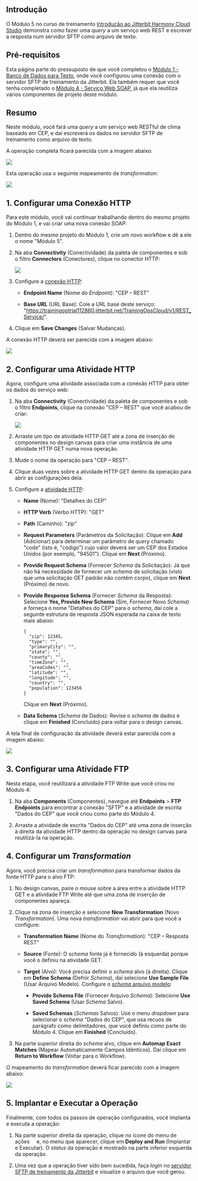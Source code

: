 [//]: # (Módulo 5 - Serviço Web RESTful)
[//]: # (This is a translation of Version 10, published on August 9, 2021.)

## Introdução

O Módulo 5 no curso de treinamento [Introdução ao Jitterbit Harmony
Cloud Studio](https://success.jitterbit.com/display/DOC/Introduction+to+the+Jitterbit+Harmony+Cloud+Studio?showLanguage=pt_BR) demonstra como fazer uma *query* a um serviço web REST
e escrever a resposta num servidor SFTP como arquivo de texto.


## Pré-requisitos

Esta página parte do pressuposto de que você completou o [Módulo 1 -
Banco de Dados para Texto](https://success.jitterbit.com/display/DOC/Module+1+-+Database+to+Text?showLanguage=pt_BR), onde você configurou uma conexão com o
servidor SFTP de treinamento da Jitterbit. Ela também requer que você
tenha completado o [Módulo 4 - Serviço Web SOAP](https://success.jitterbit.com/display/DOC/Module+4+-+SOAP+Web+Service?showLanguage=pt_BR), já que ela
reutiliza vários componentes de projeto deste módulo.


## Resumo

Neste módulo, você fará uma *query* a um serviço web RESTful de clima
baseado em CEP, e daí escreverá os dados no servidor SFTP de treinamento
como arquivo de texto.

A operação completa ficará parecida com a imagem abaixo:

<span class="confluence-embedded-file-wrapper"><img
src="https://docs-source.jitterbit.com/cs/design-canvas/operation_zip-code-rest.png"
class="confluence-embedded-image confluence-external-resource"
data-image-src="https://docs-source.jitterbit.com/cs/design-canvas/operation_zip-code-rest.png" /></span>

Esta operação usa o seguinte mapeamento de *transformation*:

<span class="confluence-embedded-file-wrapper"><img
src="https://docs-source.jitterbit.com/cs/transformation/mapping-mode/zip-code-rest-response.png"
class="confluence-embedded-image confluence-external-resource"
data-image-src="https://docs-source.jitterbit.com/cs/transformation/mapping-mode/zip-code-rest-response.png" /></span>


## 1. Configurar uma Conexão HTTP

Para este módulo, você vai continuar trabalhando dentro do mesmo projeto
do Módulo 1, e vai criar uma nova conexão SOAP:

1.  Dentro do mesmo projeto do Módulo 1, crie um novo workflow e dê a
    ele o nome "Módulo 5".

2.  Na aba **Connectivity** (Conectividade) da paleta de componentes e
    sob o filtro **Connectors** (Conectores), clique no conector HTTP:

    <span class="confluence-embedded-file-wrapper"><img
    src="https://docs-source.jitterbit.com/cs/component-palette/connectivity/connectors_http_single.png"
    class="confluence-embedded-image confluence-external-resource"
    data-image-src="https://docs-source.jitterbit.com/cs/component-palette/connectivity/connectors_http_single.png" /></span>

3.  Configure a [conexão HTTP](https://success.jitterbit.com/display/CS/HTTP+Connection?showLanguage=pt_BR):

    -   **Endpoint Name** (Nome do *Endpoint*): "CEP – REST"

    -   **Base URL** (URL Base): Cole a URL base deste serviço:
        "https://trainingoptrial112860.jitterbit.net/TrainingOpsCloud/v1/REST_Service/".

4.  Clique em **Save Changes** (Salvar Mudanças).

A conexão HTTP deverá ser parecida com a imagem abaixo:

<span class="confluence-embedded-file-wrapper"><img
src="https://docs-source.jitterbit.com/cs/connector/http_connection.png"
class="confluence-embedded-image confluence-external-resource"
data-image-src="https://docs-source.jitterbit.com/cs/connector/http_connection.png" /></span>


## 2. Configurar uma Atividade HTTP

Agora, configure uma atividade associada com a conexão HTTP para obter
os dados do serviço web:

1.  Na aba **Connectivity** (Conectividade) da paleta de componentes e
    sob o filtro **Endpoints**, clique na conexão "CEP – REST" que
    você acabou de criar:

    <span class="confluence-embedded-file-wrapper"><img
    src="https://docs-source.jitterbit.com/cs/component-palette/connectivity/endpoints_http_activities_zip-code-rest.png"
    class="confluence-embedded-image confluence-external-resource"
    data-image-src="https://docs-source.jitterbit.com/cs/component-palette/connectivity/endpoints_http_activities_zip-code-rest.png" /></span>

2.  Arraste um tipo de atividade HTTP GET até a zona de inserção de
    componentes no design canvas para criar uma instância de uma
    atividade HTTP GET numa nova operação.

3.  Mude o nome da operação para "CEP – REST".

4.  Clique duas vezes sobre a atividade HTTP GET dentro da operação para
    abrir as configurações dela.

5.  Configure a [atividade HTTP](https://success.jitterbit.com/display/CS/HTTP+Activities?showLanguage=pt_BR):

    -   **Name** (Nome): "Detalhes do CEP"

    -   **HTTP Verb** (Verbo HTTP): "GET"

    -   **Path** (Caminho): "zip"

    -   **Request Parameters** (Parâmetros da Solicitação): Clique em
        **Add** (Adicionar) para determinar um parâmetro de *query*
        chamado "code" (isto é, "código") cujo valor deverá ser um CEP dos
        Estados Unidos (por exemplo, "94501"). Clique em **Next**
        (Próximo).

    -   **Provide Request Schema** (Fornecer *Schema* da Solicitação): Já
        que não há necessidade de fornecer um *schema* de solicitação
        (visto que uma solicitação GET padrão não contém corpo), clique em
        **Next** (Próximo) de novo.

    -   **Provide Response Schema** (Fornecer *Schema* da Resposta):
        Selecione **Yes, Provide New Schema** (Sim, Fornecer Novo
        *Schema*) e forneça o nome "Detalhes do CEP" para o *schema*, daí
        cole a seguinte estrutura de resposta JSON esperada na caixa de
        texto mais abaixo:

        ```
        {
          "zip": 12345,
          "type": "",
          "primaryCity": "",
          "state": "",
          "county": "",
          "timeZone": "",
          "areaCodes": "",
          "latitude": "",
          "longitude": "",
          "country": "",
          "population": 123456
        }
        ```

        Clique em **Next** (Próximo).

    -   **Data Schema** (*Schema* de Dados): Revise o *schema* de dados e
        clique em **Finished** (Concluído) para voltar para o design
        canvas.

A tela final de configuração da atividade deverá estar parecida com a
imagem abaixo:

<span class="confluence-embedded-file-wrapper"><img
src="https://docs-source.jitterbit.com/cs/connector/http_get_step-4_data-schema.png"
class="confluence-embedded-image confluence-external-resource"
data-image-src="https://docs-source.jitterbit.com/cs/connector/http_get_step-4_data-schema.png" /></span>


## 3. Configurar uma Atividade FTP

Nesta etapa, você reutilizará a atividade FTP Write que você criou no
Módulo 4:

1.  Na aba **Components** (Componentes), navegue até **Endpoints** \>
    **FTP Endpoints** para encontrar a conexão "SFTP" e a atividade de
    escrita "Dados do CEP" que você criou como parte do Módulo 4.

2.  Arraste a atividade de escrita "Dados do CEP" até uma zona de
    inserção à direita da atividade HTTP dentro da operação no design
    canvas para reutilizá-la na operação.


## 4. Configurar um *Transformation*

Agora, você precisa criar um *transformation* para transformar dados da
fonte HTTP para o alvo FTP:

1.  No design canvas, paire o mouse sobre a área entre a atividade HTTP
    GET e a atividade FTP Write até que uma zona de inserção de
    componentes apareça.

2.  Clique na zona de inserção e selecione **New Transformation** (Novo
    *Transformation*). Uma nova *transformation* vai abrir para que
    você a configure:

    -   **Transformation Name** (Nome do *Transformation*): "CEP – Resposta
        REST"

    -   **Source** (Fonte): O *schema* fonte já é fornecido (à esquerda)
        porque você o definiu na atividade GET.

    -   **Target** (Alvo): Você precisa definir o *schema* alvo (à direita).
        Clique em **Define Schema** (Defnir *Schema*), daí selecione **Use
        Sample File** (Usar Arquivo Modelo). Configure o [*schema*
        arquivo modelo](https://success.jitterbit.com/display/CS/Sample+File+Schema?showLanguage=pt_BR):

        -   **Provide Schema File** (Fornecer Arquivo *Schema*): Selecione
            **Use Saved Schema** (Usar *Schema* Salvo).

        -   **Saved Schemas** (*Schemas* Salvos): Use o menu *dropdown* para
            selecionar o *schema* "Dados do CEP", que usa recuos de
            parágrafo como delimitadores, que você definiu como parte do
            Módulo 4. Clique em **Finished** (Concluído).

3.  Na parte superior direita do *schema* alvo, clique em **Automap
    Exact Matches** (Mapear Automaticamente Campos Idênticos). Daí
    clique em **Return to Workflow** (Voltar para o Workflow).

O mapeamento do *transformation* deverá ficar parecido com a imagem
abaixo:

<span class="confluence-embedded-file-wrapper"><img
src="https://docs-source.jitterbit.com/cs/transformation/mapping-mode/zip-code-rest-response.png"
class="confluence-embedded-image confluence-external-resource"
data-image-src="https://docs-source.jitterbit.com/cs/transformation/mapping-mode/zip-code-rest-response.png" /></span>


## 5. Implantar e Executar a Operação

Finalmente, com todos os passos de operação configurados, você implanta
e executa a operação:

1.  Na parte superior direita da operação, clique no ícone do menu de
    ações <span
    class="confluence-embedded-file-wrapper confluence-embedded-manual-size"><img
    src="https://docs-source.jitterbit.com/common/icons/actions-menu_5.png"
    class="confluence-embedded-image confluence-external-resource"
    data-image-src="https://docs-source.jitterbit.com/common/icons/actions-menu_5.png"
    height="11" /></span> e, no
    menu que aparecer, clique em **Deploy and Run** (Implantar e
    Executar). O *status* da operação é mostrado na parte inferior
    esquerda da operação.

2.  Uma vez que a operação tiver sido bem sucedida, faça *login* no
    <a href="https://learningsandbox.jitterbit.com/WebInterface/login.html"
    class="external-link" rel="nofollow">servidor SFTP de treinamento da Jitterbit</a> e visualize o
    arquivo que você gerou.
